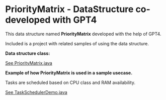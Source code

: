 # PriorityMatrix - DataStructure co-developed with GPT4

This data structure named **PriorityMatrix** developed with the help of GPT4.

Included is a project with related samples of using the data structure.

**Data structure class:**

[See PriorityMatrix.java](src/practice/PriorityMatrix.java)

**Example of how PriorityMatrix is used in a sample usecase.**

Tasks are scheduled based on CPU class and RAM availability.

[See TaskSchedulerDemo.java](src/practice/TaskSchedulerDemo.java)

